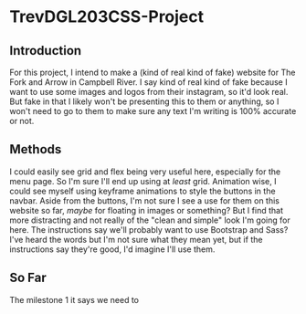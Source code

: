 # TrevDGL203CSS-Project

## Introduction
For this project, I intend to make a (kind of real kind of fake) website for The Fork and Arrow in Campbell River. I say kind of real kind of fake because I want to use some images and logos from their instagram, so it'd look real. But fake in that I likely won't be presenting this to them or anything, so I won't need to go to them to make sure any text I'm writing is 100% accurate or not.

## Methods
I could easily see grid and flex being very useful here, especially for the menu page. So I'm sure I'll end up using at *least* grid. Animation wise, I could see myself using keyframe animations to style the buttons in the navbar. Aside from the buttons, I'm not sure I see a use for them on this website so far, *maybe* for floating in images or something? But I find that more distracting and not really of the "clean and simple" look I'm going for here. The instructions say we'll probably want to use Bootstrap and Sass? I've heard the words but I'm not sure what they mean yet, but if the instructions say they're good, I'd imagine I'll use them.

## So Far
The milestone 1 it says we need to 